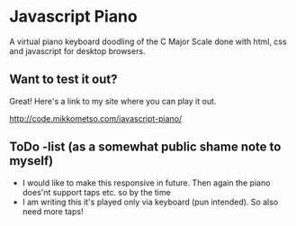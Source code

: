 # Javascript Piano
A virtual piano keyboard doodling of the C Major Scale done with html, css and javascript for desktop browsers.

## Want to test it out?
Great! Here's a link to my site where you can play it out.

http://code.mikkometso.com/javascript-piano/


## ToDo -list (as a somewhat public shame note to myself)

* I would like to make this responsive in future. Then again the piano does'nt support taps etc. so by the time
* I am writing this it's played only via keyboard (pun intended). So also need more taps!